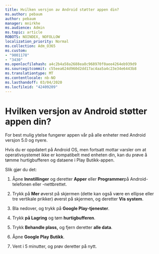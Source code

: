 ```yaml
---
title: Hvilken versjon av Android støtter appen din?
ms.author: pebaum
author: pebaum
manager: mnirkhe
ms.audience: Admin
ms.topic: article
ROBOTS: NOINDEX, NOFOLLOW
localization_priority: Normal
ms.collection: Adm_O365
ms.custom:
- "9001178"
- "3430"
ms.openlocfilehash: a4c2b4a58a2688ea8c968970f0aee4264eb939d9
ms.sourcegitcommit: c55eea624d960d2dd17ac4aa5a4c23e34e6443b8
ms.translationtype: MT
ms.contentlocale: nb-NO
ms.lasthandoff: 03/04/2020
ms.locfileid: "42409209"
---
```

# <a name="what-version-of-android-does-your-app-support"></a>Hvilken versjon av Android støtter appen din?

For best mulig ytelse fungerer appen vår på alle enheter med Android versjon 5.0 og nyere.

Hvis du er oppdatert på Android OS, men fortsatt mottar varsler om at operativsystemet ikke er kompatibelt med enheten din, kan du prøve å tømme hurtigbufferen og dataene i Play Butikk-appen.

Slik gjør du det: 

1. Åpne **Innstillinger** og deretter **Apper** eller **Programmer**på Android-telefonen eller -nettbrettet.

2. Trykk på **Mer** øverst på skjermen (dette kan også være en ellipse eller tre vertikale prikker) øverst på skjermen, og deretter **Vis system**. 

3. Bla nedover, og trykk på **Google Play-tjenester**. 

4. Trykk **på Lagring** og tøm **hurtigbufferen**. 

5. Trykk **Behandle plass,** og fjern deretter **alle data**. 

6. Åpne **Google Play Butikk**. 

7. Vent i 5 minutter, og prøv deretter på nytt. 